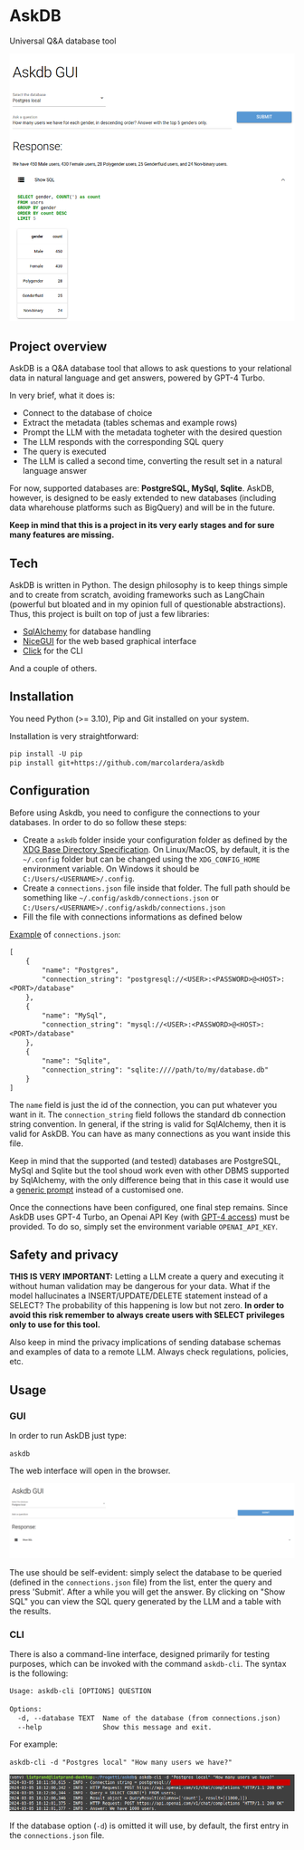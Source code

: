 # AskDB

Universal Q&A database tool

![intro screenshot](screenshots/screenshot-0.png)

## Project overview

AskDB is a Q&A database tool that allows to ask questions to your relational data in natural language and get answers, powered by GPT-4 Turbo.

In very brief, what it does is:

- Connect to the database of choice
- Extract the metadata (tables schemas and example rows)
- Prompt the LLM with the metadata togheter with the desired question
- The LLM responds with the corresponding SQL query
- The query is executed
- The LLM is called a second time, converting the result set in a natural language answer

For now, supported databases are: **PostgreSQL, MySql, Sqlite**. AskDB, however, is designed to be easly extended to new databases (including data wharehouse platforms such as BigQuery) and will be in the future.

**Keep in mind that this is a project in its very early stages and for sure many features are missing.**

## Tech

AskDB is written in Python. The design philosophy is to keep things simple and to create from scratch, avoiding frameworks such as LangChain (powerful but bloated and in my opinion full of questionable abstractions). Thus, this project is built on top of just a few libraries:

- [SqlAlchemy](https://www.sqlalchemy.org/) for database handling
- [NiceGUI](https://nicegui.io/) for the web based graphical interface
- [Click](https://click.palletsprojects.com) for the CLI

And a couple of others.

## Installation

You need Python (>= 3.10), Pip and Git installed on your system.

Installation is very straightforward:

```
pip install -U pip
pip install git+https://github.com/marcolardera/askdb
```

## Configuration

Before using Askdb, you need to configure the connections to your databases. In order to do so follow these steps:

- Create a `askdb` folder inside your configuration folder as defined by the [XDG Base Directory Specification](https://specifications.freedesktop.org/basedir-spec/basedir-spec-latest.html). On Linux/MacOS, by default, it is the `~/.config` folder but can be changed using the `XDG_CONFIG_HOME` environment variable. On Windows it should be `C:/Users/<USERNAME>/.config`.
- Create a `connections.json` file inside that folder. The full path should be something like `~/.config/askdb/connections.json` or `C:/Users/<USERNAME>/.config/askdb/connections.json`
- Fill the file with connections informations as defined below

[Example](connections_template.json) of `connections.json`:

```
[
    {
        "name": "Postgres",
        "connection_string": "postgresql://<USER>:<PASSWORD>@<HOST>:<PORT>/database"
    },
    {
        "name": "MySql",
        "connection_string": "mysql://<USER>:<PASSWORD>@<HOST>:<PORT>/database"
    },
    {
        "name": "Sqlite",
        "connection_string": "sqlite:////path/to/my/database.db"
    }
]
```

The `name` field is just the id of the connection, you can put whatever you want in it. The `connection_string` field follows the standard db connection string convention. In general, if the string is valid for SqlAlchemy, then it is valid for AskDB. You can have as many connections as you want inside this file.

Keep in mind that the supported (and tested) databases are PostgreSQL, MySql and Sqlite but the tool shoud work even with other DBMS supported by SqlAlchemy, with the only difference being that in this case it would use a [generic prompt](src/prompts/general.txt) instead of a customised one.

Once the connections have been configured, one final step remains. Since AskDB uses GPT-4 Turbo, an Openai API Key (with [GPT-4 access](https://help.openai.com/en/articles/7102672-how-can-i-access-gpt-4)) must be provided. To do so, simply set the environment variable `OPENAI_API_KEY`.

## Safety and privacy

**THIS IS VERY IMPORTANT:** Letting a LLM create a query and executing it without human validation may be dangerous for your data. What if the model hallucinates a INSERT/UPDATE/DELETE statement instead of a SELECT? The probability of this happening is low but not zero. **In order to avoid this risk remember to always create users with SELECT privileges only to use for this tool.**

Also keep in mind the privacy implications of sending database schemas and examples of data to a remote LLM. Always check regulations, policies, etc.

## Usage

### GUI

In order to run AskDB just type:

`askdb`

The web interface will open in the browser.

![gui screenshot](screenshots/screenshot-1.png)

The use should be self-evident: simply select the database to be queried (defined in the `connections.json` file) from the list, enter the query and press 'Submit'. After a while you will get the answer. By clicking on "Show SQL" you can view the SQL query generated by the LLM and a table with the results.

### CLI

There is also a command-line interface, designed primarily for testing purposes, which can be invoked with the command `askdb-cli`. The syntax is the following:

```
Usage: askdb-cli [OPTIONS] QUESTION

Options:
  -d, --database TEXT  Name of the database (from connections.json)
  --help               Show this message and exit.
```

For example:

`askdb-cli -d "Postgres local" "How many users we have?"`

![cli screenshot](screenshots/screenshot-2.png)

If the database option (`-d`) is omitted it will use, by default, the first entry in the `connections.json` file.